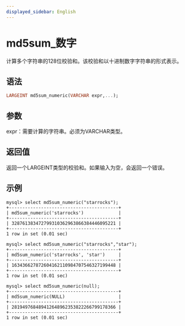 ```yaml
---
displayed_sidebar: English
---
```


# md5sum_数字

计算多个字符串的128位校验和。该校验和以十进制数字字符串的形式表示。

## 语法

```Haskell
LARGEINT md5sum_numeric(VARCHAR expr,...);
```

## 参数

expr：需要计算的字符串。必须为VARCHAR类型。

## 返回值

返回一个LARGEINT类型的校验和。如果输入为空，会返回一个错误。

## 示例

```Plain
mysql> select md5sum_numeric("starrocks");
+-----------------------------------------+
| md5sum_numeric('starrocks')             |
+-----------------------------------------+
| 328761383472799310362963866384446095221 |
+-----------------------------------------+
1 row in set (0.01 sec)

mysql> select md5sum_numeric("starrocks","star");
+-----------------------------------------+
| md5sum_numeric('starrocks', 'star')     |
+-----------------------------------------+
| 163436627872604162110984707546327199448 |
+-----------------------------------------+
1 row in set (0.01 sec)

mysql> select md5sum_numeric(null);
+-----------------------------------------+
| md5sum_numeric(NULL)                    |
+-----------------------------------------+
| 281949768489412648962353822266799178366 |
+-----------------------------------------+
1 row in set (0.01 sec)
```
